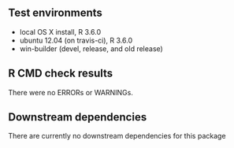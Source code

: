 ## Test environments

* local OS X install, R 3.6.0
* ubuntu 12.04 (on travis-ci), R 3.6.0
* win-builder (devel, release, and old release)

## R CMD check results
There were no ERRORs or WARNINGs.

## Downstream dependencies
There are currently no downstream dependencies for this package

